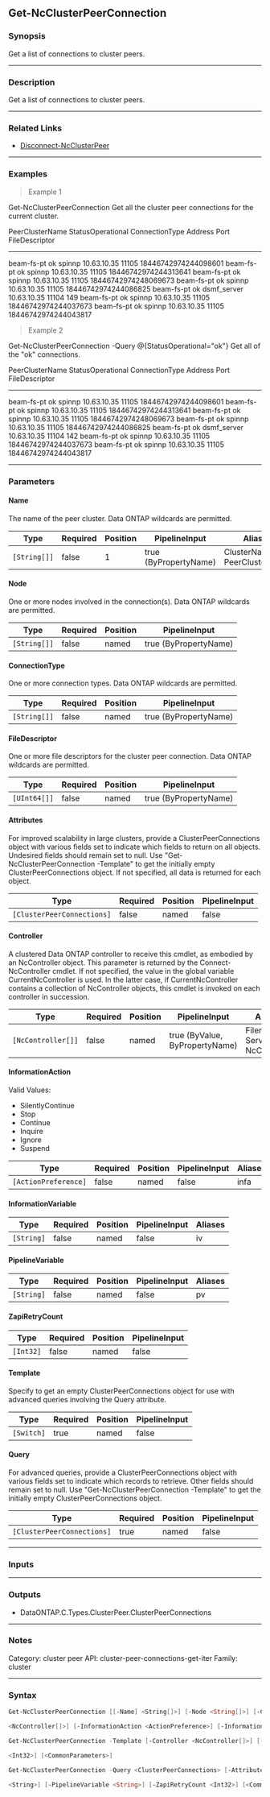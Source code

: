 Get-NcClusterPeerConnection
---------------------------

### Synopsis
Get a list of connections to cluster peers.

---

### Description

Get a list of connections to cluster peers.

---

### Related Links
* [Disconnect-NcClusterPeer](Disconnect-NcClusterPeer)

---

### Examples
> Example 1

Get-NcClusterPeerConnection
Get all the cluster peer connections for the current cluster.

PeerClusterName            StatusOperational    ConnectionType            Address       Port             FileDescriptor
---------------            -----------------    --------------            -------       ----             --------------
beam-fs-pt                 ok                   spinnp                10.63.10.35      11105       18446742974244098601
beam-fs-pt                 ok                   spinnp                10.63.10.35      11105       18446742974244313641
beam-fs-pt                 ok                   spinnp                10.63.10.35      11105       18446742974248069673
beam-fs-pt                 ok                   spinnp                10.63.10.35      11105       18446742974244086825
beam-fs-pt                 ok                   dsmf_server           10.63.10.35      11104                        149
beam-fs-pt                 ok                   spinnp                10.63.10.35      11105       18446742974244037673
beam-fs-pt                 ok                   spinnp                10.63.10.35      11105       18446742974244043817

> Example 2

Get-NcClusterPeerConnection -Query @{StatusOperational="ok"}
Get all of the "ok" connections.

PeerClusterName            StatusOperational    ConnectionType            Address       Port             FileDescriptor
---------------            -----------------    --------------            -------       ----             --------------
beam-fs-pt                 ok                   spinnp                10.63.10.35      11105       18446742974244098601
beam-fs-pt                 ok                   spinnp                10.63.10.35      11105       18446742974244313641
beam-fs-pt                 ok                   spinnp                10.63.10.35      11105       18446742974248069673
beam-fs-pt                 ok                   spinnp                10.63.10.35      11105       18446742974244086825
beam-fs-pt                 ok                   dsmf_server           10.63.10.35      11104                        142
beam-fs-pt                 ok                   spinnp                10.63.10.35      11105       18446742974244037673
beam-fs-pt                 ok                   spinnp                10.63.10.35      11105       18446742974244043817

---

### Parameters
#### **Name**
The name of the peer cluster.  Data ONTAP wildcards are permitted.

|Type        |Required|Position|PipelineInput        |Aliases                        |
|------------|--------|--------|---------------------|-------------------------------|
|`[String[]]`|false   |1       |true (ByPropertyName)|ClusterName<br/>PeerClusterName|

#### **Node**
One or more nodes involved in the connection(s).  Data ONTAP wildcards are permitted.

|Type        |Required|Position|PipelineInput        |
|------------|--------|--------|---------------------|
|`[String[]]`|false   |named   |true (ByPropertyName)|

#### **ConnectionType**
One or more connection types.  Data ONTAP wildcards are permitted.

|Type        |Required|Position|PipelineInput        |
|------------|--------|--------|---------------------|
|`[String[]]`|false   |named   |true (ByPropertyName)|

#### **FileDescriptor**
One or more file descriptors for the cluster peer connection.  Data ONTAP wildcards are permitted.

|Type        |Required|Position|PipelineInput        |
|------------|--------|--------|---------------------|
|`[UInt64[]]`|false   |named   |true (ByPropertyName)|

#### **Attributes**
For improved scalability in large clusters, provide a ClusterPeerConnections object with various fields set to indicate which fields to return on all objects.  Undesired fields should remain set to null.  Use "Get-NcClusterPeerConnection -Template" to get the initially empty ClusterPeerConnections object.  If not specified, all data is returned for each object.

|Type                      |Required|Position|PipelineInput|
|--------------------------|--------|--------|-------------|
|`[ClusterPeerConnections]`|false   |named   |false        |

#### **Controller**
A clustered Data ONTAP controller to receive this cmdlet, as embodied by an NcController object.  This parameter is returned by the Connect-NcController cmdlet.  If not specified, the value in the global variable CurrentNcController is used.  In the latter case, if CurrentNcController contains a collection of NcController objects, this cmdlet is invoked on each controller in succession.

|Type              |Required|Position|PipelineInput                 |Aliases                          |
|------------------|--------|--------|------------------------------|---------------------------------|
|`[NcController[]]`|false   |named   |true (ByValue, ByPropertyName)|Filer<br/>Server<br/>NcController|

#### **InformationAction**

Valid Values:

* SilentlyContinue
* Stop
* Continue
* Inquire
* Ignore
* Suspend

|Type                |Required|Position|PipelineInput|Aliases|
|--------------------|--------|--------|-------------|-------|
|`[ActionPreference]`|false   |named   |false        |infa   |

#### **InformationVariable**

|Type      |Required|Position|PipelineInput|Aliases|
|----------|--------|--------|-------------|-------|
|`[String]`|false   |named   |false        |iv     |

#### **PipelineVariable**

|Type      |Required|Position|PipelineInput|Aliases|
|----------|--------|--------|-------------|-------|
|`[String]`|false   |named   |false        |pv     |

#### **ZapiRetryCount**

|Type     |Required|Position|PipelineInput|
|---------|--------|--------|-------------|
|`[Int32]`|false   |named   |false        |

#### **Template**
Specify to get an empty ClusterPeerConnections object for use with advanced queries involving the Query attribute.

|Type      |Required|Position|PipelineInput|
|----------|--------|--------|-------------|
|`[Switch]`|true    |named   |false        |

#### **Query**
For advanced queries, provide a ClusterPeerConnections object with various fields set to indicate which records to retrieve.  Other fields should remain set to null.  Use "Get-NcClusterPeerConnection -Template" to get the initially empty ClusterPeerConnections object.

|Type                      |Required|Position|PipelineInput|
|--------------------------|--------|--------|-------------|
|`[ClusterPeerConnections]`|true    |named   |false        |

---

### Inputs

---

### Outputs
* DataONTAP.C.Types.ClusterPeer.ClusterPeerConnections

---

### Notes
Category: cluster peer
API: cluster-peer-connections-get-iter
Family: cluster

---

### Syntax
```PowerShell
Get-NcClusterPeerConnection [[-Name] <String[]>] [-Node <String[]>] [-ConnectionType <String[]>] [-FileDescriptor <UInt64[]>] [-Attributes <ClusterPeerConnections>] [-Controller 
```
```PowerShell
<NcController[]>] [-InformationAction <ActionPreference>] [-InformationVariable <String>] [-PipelineVariable <String>] [-ZapiRetryCount <Int32>] [<CommonParameters>]
```
```PowerShell
Get-NcClusterPeerConnection -Template [-Controller <NcController[]>] [-InformationAction <ActionPreference>] [-InformationVariable <String>] [-PipelineVariable <String>] [-ZapiRetryCount 
```
```PowerShell
<Int32>] [<CommonParameters>]
```
```PowerShell
Get-NcClusterPeerConnection -Query <ClusterPeerConnections> [-Attributes <ClusterPeerConnections>] [-Controller <NcController[]>] [-InformationAction <ActionPreference>] [-InformationVariable 
```
```PowerShell
<String>] [-PipelineVariable <String>] [-ZapiRetryCount <Int32>] [<CommonParameters>]
```

